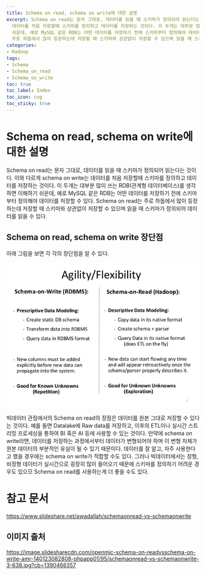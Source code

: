 ```yaml
---
title: Schema on read, schema on write에 대한 설명
excerpt: Schema on read는 문자 그대로, 데이터를 읽을 때 스키마가 정의되어 읽는다는 것이다. 이와 다르게 schema on write는
  데이터를 처음 저장할때 스키마를 정의하고 데이터를 저장하는 것이다. 이 두개는 대부분 많이 쓰는 RDB(관계형 데이터베이스)를 생각하면 이해하기
  쉬운데, 예로 MySQL 같은 RDB는 어떤 데이터를 저장하기 전에 스키마부터 정의해야 데이터를 저장할 수 있다. Schema on read는
  주로 하둡에서 많이 등장하는데 저장할 때 스키마와 상관없이 저장할 수 있으며 읽을 때 스키마가 정의되어 데이터를 읽을 수 있다.
categories:
- Hadoop
tags:
- Schema
- Schema_on_read
- Schema_on_write
toc: true
toc_label: Index
toc_icon: cog
toc_sticky: true
---
```


# Schema on read, schema on write에 대한 설명

Schema on read는 문자 그대로, 데이터를 읽을 때 스키마가 정의되어 읽는다는 것이다. 이와 다르게 schema on write는 데이터를 처음 저장할때 스키마를 정의하고 데이터를 저장하는 것이다.
이 두개는 대부분 많이 쓰는 RDB(관계형 데이터베이스)를 생각하면 이해하기 쉬운데, 예로 MySQL 같은 RDB는 어떤 데이터를 저장하기 전에 스키마부터 정의해야 데이터를 저장할 수 있다.
Schema on read는 주로 하둡에서 많이 등장하는데 저장할 때 스키마와 상관없이 저장할 수 있으며 읽을 때 스키마가 정의되어 데이터를 읽을 수 있다.

## Schema on read, schema on write 장단점

아래 그림을 보면 각 각의 장단점을 알 수 있다. 

![](/assets/images/schemaonread-vs-schemaonwrite-3-638.jpg)



빅데이터 관점에서의 Schema on read의 장점은 데이터를 원본 그대로 저장할 수 있다는 것이다. 예를 들면 Datalake에 Raw data를 저장하고, 이후의 ETL이나 실시간 스트리밍 프로세싱을 통하여 BI 혹은 AI 등에 사용할 수 있는 것이다. 
만약에 schema on write라면, 데이터를 저장하는 과정에서부터 데이터가 변형되어야 하며 이 변형 자체가 원본 데이터의 부분적인 유실이 될 수 있기 때문이다. 
데이터를 잘 알고, 자주 사용한다고 했을 경우에는 schema on write가 적합할 수도 있다. 그러나 빅데이터에서는 정형, 비정형 데이터가 실시간으로 굉장히 많이 들어오기 때문에 스키마를 정의하기 어려운 경우도 있으므 Schema on read를 사용하는게 더 좋을 수도 있다.

# 참고 문서

https://www.slideshare.net/awadallah/schemaonread-vs-schemaonwrite
## 이미지 출처
https://image.slidesharecdn.com/openmic-schema-on-readvsschema-on-write-amr-140123082808-phpapp01/95/schemaonread-vs-schemaonwrite-3-638.jpg?cb=1390466357
